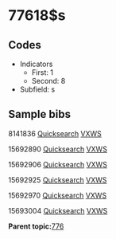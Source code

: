 # 77618$s

## Codes

-   Indicators
    -   First: 1
    -   Second: 8
-   Subfield: s

## Sample bibs

8141836 [Quicksearch](https://search.library.yale.edu/catalog/8141836) [VXWS](http://prodorbis.library.yale.edu:7014/vxws/GetHoldingsService?bibId=8141836)

15692890 [Quicksearch](https://search.library.yale.edu/catalog/15692890) [VXWS](http://prodorbis.library.yale.edu:7014/vxws/GetHoldingsService?bibId=15692890)

15692906 [Quicksearch](https://search.library.yale.edu/catalog/15692906) [VXWS](http://prodorbis.library.yale.edu:7014/vxws/GetHoldingsService?bibId=15692906)

15692925 [Quicksearch](https://search.library.yale.edu/catalog/15692925) [VXWS](http://prodorbis.library.yale.edu:7014/vxws/GetHoldingsService?bibId=15692925)

15692970 [Quicksearch](https://search.library.yale.edu/catalog/15692970) [VXWS](http://prodorbis.library.yale.edu:7014/vxws/GetHoldingsService?bibId=15692970)

15693004 [Quicksearch](https://search.library.yale.edu/catalog/15693004) [VXWS](http://prodorbis.library.yale.edu:7014/vxws/GetHoldingsService?bibId=15693004)

**Parent topic:**[776](../../tags/776/776.md)

